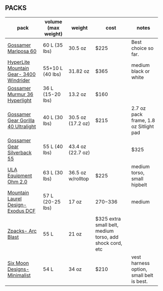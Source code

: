 ## PACKS

pack | volume (max weight) | weight | cost | notes
-------------------------------- | -------- | --------- | -------------- | -------------
[Gossamer Mariposa 60](https://www.gossamergear.com/collections/backpacks/products/mariposa-60-lightweight-backpack) | 60 L (35 lbs) | 30.5 oz | $225 | Best choice so far.
[HyperLite Mountain Gear- 3400 Windrider](https://www.hyperlitemountaingear.com/collections/packs/products/3400-windrider) | 55+10 L (40 lbs) | 31.82 oz | $365 | medium black or white
[Gossamer Murmur 36 Hyperlight](https://www.gossamergear.com/collections/backpacks/products/murmur-36-hyperlight-backpack) | 36 L (15-20 lbs) | 13.2 oz | $160 | 
[Gossamer Gear Gorilla 40 Ultralight](https://www.gossamergear.com/collections/backpacks/products/gorilla-ultralight-backpack-all-bundle) | 40 L (30 lbs) | 30.5 oz (17.2 oz) | $215 | 2.7 oz pack frame, 1.8 oz Sitlight pad
[Gossamer Gear Silverback 55](https://www.gossamergear.com/collections/backpacks/products/silverback-55-backpack) | 55 L (40 lbs) | 43.4 oz (22.7 oz) | | $325 | 6.9 oz pack frame 
[ULA Equipment Ohm 2.0](https://www.ula-equipment.com/product/ohm-2-0/) | 63 L (30 lbs) | 36.5 oz w/rolltop | $225 | medium torso, small hipbelt
[Mountain Laurel Design- Exodus DCF](https://mountainlaureldesigns.com/product/exodus-cf-58l/) | 57 L (20-25 lbs) | 17 oz | $270-$336 | medium
[Zpacks- Arc Blast](http://www.zpacks.com/backpacks/arc_blast.shtml) | 55 L | 21 oz | $325 extra small belt, medium torso, add shock cord, etc
[Six Moon Designs- Minimalist](https://www.sixmoondesigns.com/collections/backpacking-packs/products/minimalist?variant=12221833871402) | 54 L | 34 oz | $210 | vest harness option, small belt is best.

